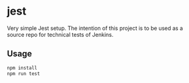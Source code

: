 # jest
Very simple Jest setup. The intention of this project is to be used as a source repo for
technical tests of Jenkins.

## Usage

```bash
npm install
npm run test
```

